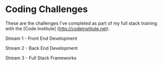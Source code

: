 # Coding Challenges

These are the challenges I've completed as part of my full stack training with the [Code Institute] (http://codeinstitute.net).

Stream 1 - Front End Development

Stream 2 - Back End Development

Stream 3 - Full Stack Frameworks
